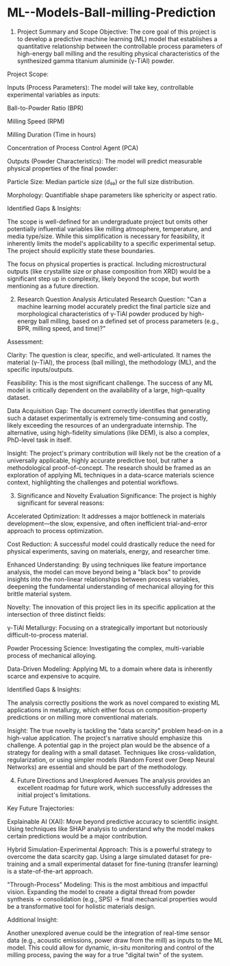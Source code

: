 # ML--Models-Ball-milling-Prediction

1. Project Summary and Scope
Objective: The core goal of this project is to develop a predictive machine learning (ML) model that establishes a quantitative relationship between the controllable process parameters of high-energy ball milling and the resulting physical characteristics of the synthesized gamma titanium aluminide (γ-TiAl) powder.

Project Scope:

Inputs (Process Parameters): The model will take key, controllable experimental variables as inputs:

Ball-to-Powder Ratio (BPR)

Milling Speed (RPM)

Milling Duration (Time in hours)

Concentration of Process Control Agent (PCA)

Outputs (Powder Characteristics): The model will predict measurable physical properties of the final powder:

Particle Size: Median particle size (d₅₀) or the full size distribution.

Morphology: Quantifiable shape parameters like sphericity or aspect ratio.

Identified Gaps & Insights:

The scope is well-defined for an undergraduate project but omits other potentially influential variables like milling atmosphere, temperature, and media type/size. While this simplification is necessary for feasibility, it inherently limits the model's applicability to a specific experimental setup. The project should explicitly state these boundaries.

The focus on physical properties is practical. Including microstructural outputs (like crystallite size or phase composition from XRD) would be a significant step up in complexity, likely beyond the scope, but worth mentioning as a future direction.

2. Research Question Analysis
Articulated Research Question: "Can a machine learning model accurately predict the final particle size and morphological characteristics of γ-TiAl powder produced by high-energy ball milling, based on a defined set of process parameters (e.g., BPR, milling speed, and time)?"

Assessment:

Clarity: The question is clear, specific, and well-articulated. It names the material (γ-TiAl), the process (ball milling), the methodology (ML), and the specific inputs/outputs.

Feasibility: This is the most significant challenge. The success of any ML model is critically dependent on the availability of a large, high-quality dataset.

Data Acquisition Gap: The document correctly identifies that generating such a dataset experimentally is extremely time-consuming and costly, likely exceeding the resources of an undergraduate internship. The alternative, using high-fidelity simulations (like DEM), is also a complex, PhD-level task in itself.

Insight: The project's primary contribution will likely not be the creation of a universally applicable, highly accurate predictive tool, but rather a methodological proof-of-concept. The research should be framed as an exploration of applying ML techniques in a data-scarce materials science context, highlighting the challenges and potential workflows.

3. Significance and Novelty Evaluation
Significance: The project is highly significant for several reasons:

Accelerated Optimization: It addresses a major bottleneck in materials development—the slow, expensive, and often inefficient trial-and-error approach to process optimization.

Cost Reduction: A successful model could drastically reduce the need for physical experiments, saving on materials, energy, and researcher time.

Enhanced Understanding: By using techniques like feature importance analysis, the model can move beyond being a "black box" to provide insights into the non-linear relationships between process variables, deepening the fundamental understanding of mechanical alloying for this brittle material system.

Novelty: The innovation of this project lies in its specific application at the intersection of three distinct fields:

γ-TiAl Metallurgy: Focusing on a strategically important but notoriously difficult-to-process material.

Powder Processing Science: Investigating the complex, multi-variable process of mechanical alloying.

Data-Driven Modeling: Applying ML to a domain where data is inherently scarce and expensive to acquire.

Identified Gaps & Insights:

The analysis correctly positions the work as novel compared to existing ML applications in metallurgy, which either focus on composition-property predictions or on milling more conventional materials.

Insight: The true novelty is tackling the "data scarcity" problem head-on in a high-value application. The project's narrative should emphasize this challenge. A potential gap in the project plan would be the absence of a strategy for dealing with a small dataset. Techniques like cross-validation, regularization, or using simpler models (Random Forest over Deep Neural Networks) are essential and should be part of the methodology.

4. Future Directions and Unexplored Avenues
The analysis provides an excellent roadmap for future work, which successfully addresses the initial project's limitations.

Key Future Trajectories:

Explainable AI (XAI): Move beyond predictive accuracy to scientific insight. Using techniques like SHAP analysis to understand why the model makes certain predictions would be a major contribution.

Hybrid Simulation-Experimental Approach: This is a powerful strategy to overcome the data scarcity gap. Using a large simulated dataset for pre-training and a small experimental dataset for fine-tuning (transfer learning) is a state-of-the-art approach.

"Through-Process" Modeling: This is the most ambitious and impactful vision. Expanding the model to create a digital thread from powder synthesis -> consolidation (e.g., SPS) -> final mechanical properties would be a transformative tool for holistic materials design.

Additional Insight:

Another unexplored avenue could be the integration of real-time sensor data (e.g., acoustic emissions, power draw from the mill) as inputs to the ML model. This could allow for dynamic, in-situ monitoring and control of the milling process, paving the way for a true "digital twin" of the system.
